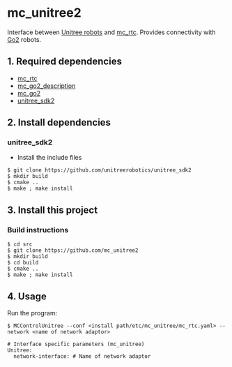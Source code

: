 # mc_unitree2
Interface between [Unitree robots](https://github.com/unitreerobotics/unitree_ros2/tree/master/robots) and [mc_rtc](https://jrl-umi3218.github.io/mc_rtc). Provides connectivity with [Go2](https://www.unitree.com/products/go2/) robots.

## 1. Required dependencies

 - [mc_rtc](https://jrl-umi3218.github.io/mc_rtc/)
 - [mc_go2_description](https://github.com/isri-aist/mc_go2_description)
 - [mc_go2](https://github.com/isri-aist/mc_go2)
 - [unitree_sdk2](https://github.com/unitreerobotics/unitree_sdk2)

## 2. Install dependencies

### unitree_sdk2
 - Install the include files
```
$ git clone https://github.com/unitreerobotics/unitree_sdk2
$ mkdir build
$ cmake ..
$ make ; make install
```
## 3. Install this project

### Build instructions

```
$ cd src
$ git clone https://github.com/mc_unitree2
$ mkdir build
$ cd build
$ cmake ..
$ make ; make install
```

## 4. Usage
Run the program:

```
$ MCControlUnitree --conf <install path/etc/mc_unitree/mc_rtc.yaml> --network <name of network adaptor>
```

```
# Interface specific parameters (mc_unitree)
Unitree:
  network-interface: # Name of network adaptor
```
